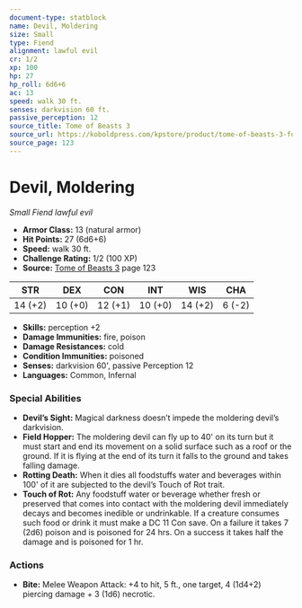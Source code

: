```yaml
---
document-type: statblock
name: Devil, Moldering
size: Small
type: Fiend
alignment: lawful evil
cr: 1/2
xp: 100
hp: 27
hp_roll: 6d6+6
ac: 13
speed: walk 30 ft.
senses: darkvision 60 ft. 
passive_perception: 12
source_title: Tome of Beasts 3
source_url: https://koboldpress.com/kpstore/product/tome-of-beasts-3-for-5th-edition/
source_page: 123
---
```


# Devil, Moldering

*Small* *Fiend* *lawful evil*

- **Armor Class:** 13 (natural armor)
- **Hit Points:** 27 (6d6+6)
- **Speed:** walk 30 ft.
- **Challenge Rating:** 1/2 (100 XP)
- **Source:** [Tome of Beasts 3](https://koboldpress.com/kpstore/product/tome-of-beasts-3-for-5th-edition/) page 123

| STR | DEX | CON | INT | WIS | CHA |
| --- | --- | --- | --- | --- | --- |
| 14 (+2) | 10 (+0) | 12 (+1) | 10 (+0) | 14 (+2) | 6 (-2) |

- **Skills:** perception +2
- **Damage Immunities:** fire, poison
- **Damage Resistances:** cold
- **Condition Immunities:** poisoned
- **Senses:** darkvision 60', passive Perception 12
- **Languages:** Common, Infernal

### Special Abilities

- **Devil’s Sight:** Magical darkness doesn’t impede the moldering devil’s darkvision.
- **Field Hopper:** The moldering devil can fly up to 40' on its turn but it must start and end its movement on a solid surface such as a roof or the ground. If it is flying at the end of its turn it falls to the ground and takes falling damage.
- **Rotting Death:** When it dies all foodstuffs water and beverages within 100' of it are subjected to the devil’s Touch of Rot trait.
- **Touch of Rot:** Any foodstuff water or beverage whether fresh or preserved that comes into contact with the moldering devil immediately decays and becomes inedible or undrinkable. If a creature consumes such food or drink it must make a DC 11 Con save. On a failure it takes 7 (2d6) poison and is poisoned for 24 hrs. On a success it takes half the damage and is poisoned for 1 hr.

### Actions

- **Bite:** Melee Weapon Attack: +4 to hit, 5 ft., one target, 4 (1d4+2) piercing damage + 3 (1d6) necrotic.
